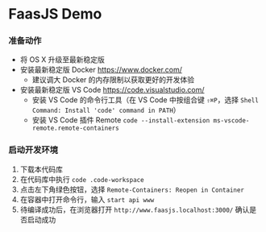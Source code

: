 # FaasJS Demo

### 准备动作

- 将 OS X 升级至最新稳定版
- 安装最新稳定版 Docker https://www.docker.com/
  - 建议调大 Docker 的内存限制以获取更好的开发体验
- 安装最新稳定版 VS Code https://code.visualstudio.com/
  - 安装 VS Code 的命令行工具（在 VS Code 中按组合键 `⇧⌘P`，选择 `Shell Command: Install 'code' command in PATH`）
  - 安装 VS Code 插件 Remote `code --install-extension ms-vscode-remote.remote-containers`

### 启动开发环境

1. 下载本代码库
2. 在代码库中执行 `code .code-workspace`
3. 点击左下角绿色按钮，选择 `Remote-Containers: Reopen in Container`
4. 在容器中打开命令行，输入 `start api www`
5. 待编译成功后，在浏览器打开 `http://www.faasjs.localhost:3000/` 确认是否启动成功
